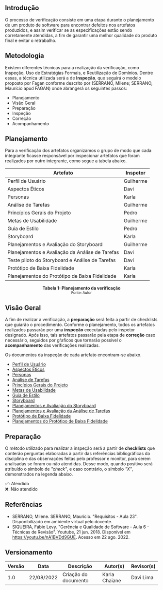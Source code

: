 ## Introdução

O processo de verificação consiste em uma etapa durante o planejamento de um produto de software para encontrar defeitos nos artefatos produzidos, e assim verificar se as especificações estão sendo corretamente atendidas, a fim de garantir uma melhor qualidade do produto final e evitar o retrabalho.

## Metodologia

Existem diferentes técnicas para a realização da verificação, como Inspeção, Uso de Estratégias Formais, e Reutilização de Domínios. Dentre essas, a técnica utilizada será a de **Inspeção**, que seguirá o modelo proposto por Fagan conforme descrito por (SERRANO, Milene; SERRANO, Maurício apud FAGAN) onde abrangerá os seguintes passos:

- Planejamento
- Visão Geral
- Preparação
- Inspeção
- Correção
- Acompanhamento

## Planejamento

Para a verificação dos artefatos organizamos o grupo de modo que cada integrante ficasse responsável por inspecionar artefatos que foram realizados por outro integrante, como segue a tabela abaixo.

<center>

| Artefato | Inspetor |
|--|--|
| Perfil de Usuário | Guilherme |
| Aspectos Éticos | Davi |
| Personas | Karla | Davi |
| Análise de Tarefas | Guilherme |
| Princípios Gerais do Projeto | Pedro |
| Metas de Usabilidade | Guilherme |
| Guia de Estilo | Pedro |
| Storyboard | Karla |
| Planejamentos e Avaliação do Storyboard | Guilherme |
| Planejamentos e Avaliação da Análise de Tarefas | Davi |
| Teste piloto do Storyboard e Análise de Tarefas | Davi |
| Protótipo de Baixa Fidelidade  | Karla |
| Planejamentos do Protótipo de Baixa Fidelidade | Karla |

**Tabela 1: Planejamento da verificação** <br>
<small>Fonte: Autor</small></center>

## Visão Geral

A fim de realizar a verificação, a **preparação** será feita a partir de checklists que guiarão o procedimento. Conforme o planejamento, todos os artefatos realizados passarão por uma **inspeção** executadas pelo inspetor designado. Após isso, tais artefatos passarão pela etapa de **correção** caso necessário, seguidos por gŕaficos que tornarão possível o **acompanhamento** das verificações realizadas.  

Os documentos da inspeção de cada artefato encontram-se abaixo.

- [Perfil de Usuário](perfil_usuario.md)
- [Aspectos Éticos](aspectos_eticos.md)
- [Personas](personas.md)
- [Análise de Tarefas](Analise_tarefas.md)
- [Princípios Gerais do Projeto](principios_gerais_projeto.md)
- [Metas de Usabilidade](Metas_usabilidade.md)
- [Guia de Estilo](guia_estilo.md)
- [Storyboard](storyboard.md)
- [Planejamentos e Avaliação do Storyboard](Planej_aval_storyboard.md)
- [Planejamentos e Avaliação da Análise de Tarefas](planej_analise_de_tarefa.md)
- [Protótipo de Baixa Fidelidade](prototipo_baixa_fidel.md)
- [Planejamentos do Protótipo de Baixa Fidelidade](planej_prot_baixa_fidel.md)

## Preparação

O método utilizado para realizar a inspeção será a partir de **checklists** que conterão perguntas elaboradas à partir das referências bibliográficas da disciplina e das observações feitas pelo professor e monitor, para serem analisadas se foram ou não atendidas. Desse modo, quando positivo será atribuído o símbolo de *"check"*, e caso contrário, o símbolo *"X"*, demonstrados na legenda abaixo.

✅: Atendido  
❌: Não atendido

## Referências

- SERRANO, Milene. SERRANO, Maurício. "Requisitos - Aula 23". Disponibilizado em ambiente virtual pelo docente.
- SIQUEIRA, Fábio Levy. "Gerência e Qualidade de Software - Aula 6 - Técnicas de Revisão". Youtube, 21 jun. 2018. Disponível em https://youtu.be/nA1BVDd9GUE. Acesso em 22 ago. 2022. 

## Versionamento
|Versão	| Data	| Descrição |	Autor(s)	| Revisor(s)|
|--------|----|-----------|-------|---------|
| 1.0 |	22/08/2022	| Criação do documento | Karla Chaiane | Davi Lima|
